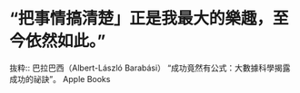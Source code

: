 # “把事情搞清楚」正是我最大的樂趣，至今依然如此。”

抜粋:: 巴拉巴西（Albert-László Barabási）  “成功竟然有公式：大數據科學揭露成功的祕訣”。 Apple Books  
